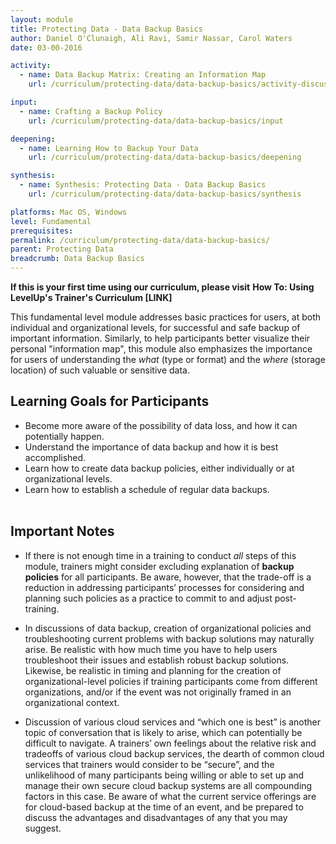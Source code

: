 ```yaml
---
layout: module
title: Protecting Data - Data Backup Basics
author: Daniel O'Clunaigh, Ali Ravi, Samir Nassar, Carol Waters
date: 03-00-2016

activity:
  - name: Data Backup Matrix: Creating an Information Map
    url: /curriculum/protecting-data/data-backup-basics/activity-discussion/

input:
  - name: Crafting a Backup Policy
    url: /curriculum/protecting-data/data-backup-basics/input

deepening:
  - name: Learning How to Backup Your Data
    url: /curriculum/protecting-data/data-backup-basics/deepening

synthesis:
  - name: Synthesis: Protecting Data - Data Backup Basics
    url: /curriculum/protecting-data/data-backup-basics/synthesis

platforms: Mac OS, Windows
level: Fundamental
prerequisites:
permalink: /curriculum/protecting-data/data-backup-basics/
parent: Protecting Data
breadcrumb: Data Backup Basics
---
```


**If this is your first time using our curriculum, please visit** **How To: Using LevelUp's Trainer's Curriculum [LINK]**

This fundamental level module addresses basic practices for users, at both individual and organizational levels, for successful and safe backup of important information. Similarly, to help participants better visualize their personal "information map", this module also emphasizes the importance for users of understanding the *what* (type or format) and the *where* (storage location) of such valuable or sensitive data.

## Learning Goals for Participants

- Become more aware of the possibility of data loss, and how it can potentially happen.
- Understand the importance of data backup and how it is best accomplished.
- Learn how to create data backup policies, either individually or at organizational levels.
- Learn how to establish a schedule of regular data backups.
<br><br>

## Important Notes

- If there is not enough time in a training to conduct *all* steps of this module, trainers might consider excluding explanation of **backup policies** for all participants. Be aware, however, that the trade-off is a reduction in addressing participants’ processes for considering and planning such policies as a practice to commit to and adjust post-training.

- In discussions of data backup, creation of organizational policies and troubleshooting current problems with backup solutions may naturally arise. Be realistic with how much time you have to help users troubleshoot their issues and establish robust backup solutions. Likewise, be realistic in timing and planning for the creation of organizational-level policies if training participants come from different organizations, and/or if the event was not originally framed in an organizational context.

- Discussion of various cloud services and “which one is best” is another topic of conversation that is likely to arise, which can potentially be difficult to navigate. A trainers’ own feelings about the relative risk and tradeoffs of various cloud backup services, the dearth of common cloud services that trainers would consider to be “secure”, and the unlikelihood of many participants being willing or able to set up and manage their own secure cloud backup systems are all compounding factors in this case. Be aware of what the current service offerings are for cloud-based backup at the time of an event, and be prepared to discuss the advantages and disadvantages of any that you may suggest.
